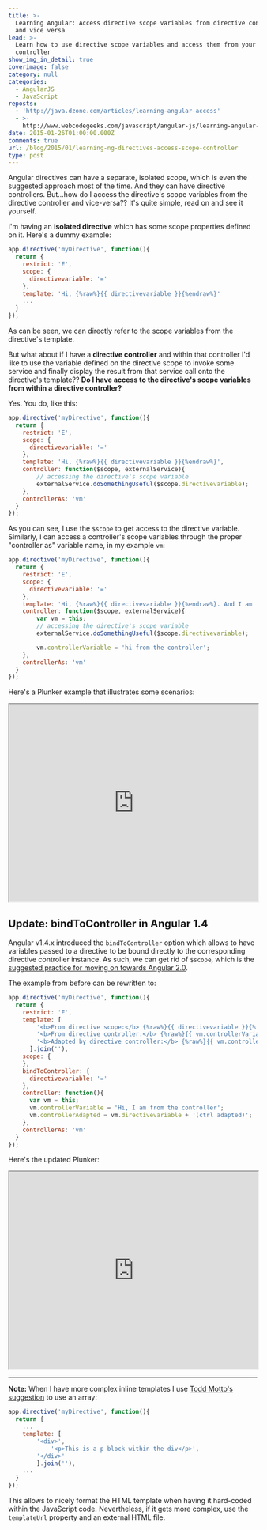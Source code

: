 ```yaml
---
title: >-
  Learning Angular: Access directive scope variables from directive controllers
  and vice versa
lead: >-
  Learn how to use directive scope variables and access them from your directive
  controller
show_img_in_detail: true
coverimage: false
category: null
categories:
  - AngularJS
  - JavaScript
reposts:
  - 'http://java.dzone.com/articles/learning-angular-access'
  - >-
    http://www.webcodegeeks.com/javascript/angular-js/learning-angular-access-directive-scope-variables-from-directive-controllers-and-vice-versa/
date: 2015-01-26T01:00:00.000Z
comments: true
url: /blog/2015/01/learning-ng-directives-access-scope-controller
type: post
---
```


Angular directives can have a separate, isolated scope, which is even the suggested approach most of the time. And they can have directive controllers. But...how do I access the directive's scope variables from the directive controller and vice-versa?? It's quite simple, read on and see it yourself.



I'm having an **isolated directive** which has some scope properties defined on it. Here's a dummy example:

```javascript
app.directive('myDirective', function(){
  return {
    restrict: 'E',
    scope: {
      directivevariable: '='
    },
    template: 'Hi, {%raw%}{{ directivevariable }}{%endraw%}'
    ...
  }
});
```

As can be seen, we can directly refer to the scope variables from the directive's template. 

But what about if I have a **directive controller** and within that controller I'd like to use the variable defined on the directive scope to invoke some service and finally display the result from that service call onto the directive's template?? **Do I have access to the directive's scope variables from within a directive controller?**

Yes. You do, like this:

```javascript
app.directive('myDirective', function(){
  return {
    restrict: 'E',
    scope: {
      directivevariable: '='
    },
    template: 'Hi, {%raw%}{{ directivevariable }}{%endraw%}',
    controller: function($scope, externalService){
        // accessing the directive's scope variable
        externalService.doSomethingUseful($scope.directivevariable);
    },
    controllerAs: 'vm'
  }
});
```

As you can see, I use the `$scope` to get access to the directive variable. Similarly, I can access a controller's scope variables through the proper "controller as" variable name, in my example `vm`:

```javascript
app.directive('myDirective', function(){
  return {
    restrict: 'E',
    scope: {
      directivevariable: '='
    },
    template: 'Hi, {%raw%}{{ directivevariable }}{%endraw%}. And I am from the controller: {%raw%}{{ vm.controllerVariable}}{%endraw%}.',
    controller: function($scope, externalService){
        var vm = this;
        // accessing the directive's scope variable
        externalService.doSomethingUseful($scope.directivevariable);

        vm.controllerVariable = 'hi from the controller';
    },
    controllerAs: 'vm'
  }
});
```

Here's a Plunker example that illustrates some scenarios:

<iframe src="http://embed.plnkr.co/cfUpHc/preview" width="100%" height="400px"> </iframe>

## Update: bindToController in Angular 1.4

Angular v1.4.x introduced the `bindToController` option which allows to have variables passed to a directive to be bound directly to the corresponding directive controller instance. As such, we can get rid of `$scope`, which is the [suggested practice for moving on towards Angular 2.0](/blog/2015/07/learning-ng-prepare-ng2/).

The example from before can be rewritten to:

```javascript
app.directive('myDirective', function(){
  return {
    restrict: 'E',
    template: [
        '<b>From directive scope:</b> {%raw%}{{ directivevariable }}{% endraw %}<br/>',
        '<b>From directive controller:</b> {%raw%}{{ vm.controllerVariable }}{% endraw %}<br/>',
        '<b>Adapted by directive controller:</b> {%raw%}{{ vm.controllerAdapted }}{% endraw %}'
      ].join(''),
    scope: {
    },
    bindToController: {
      directivevariable: '='
    },
    controller: function(){
      var vm = this;
      vm.controllerVariable = 'Hi, I am from the controller';
      vm.controllerAdapted = vm.directivevariable + '(ctrl adapted)';
    },
    controllerAs: 'vm'
  }
});

```

Here's the updated Plunker:

<iframe src="http://embed.plnkr.co/44RMWO/preview" width="100%" height="400px"> </iframe>

---

**Note:** When I have more complex inline templates I use [Todd Motto's suggestion](http://toddmotto.com/) to use an array:

```javascript
app.directive('myDirective', function(){
  return {
    ...
    template: [
        '<div>',
            '<p>This is a p block within the div</p>',
        '</div>'
        ].join(''),
    ...
  }
});
```

This allows to nicely format the HTML template when having it hard-coded within the JavaScript code. Nevertheless, if it gets more complex, use the `templateUrl` property and an external HTML file.
